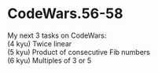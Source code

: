 # CodeWars.56-58
My next 3 tasks on CodeWars:  
(4 kyu) Twice linear  
(5 kyu) Product of consecutive Fib numbers  
(6 kyu) Multiples of 3 or 5
